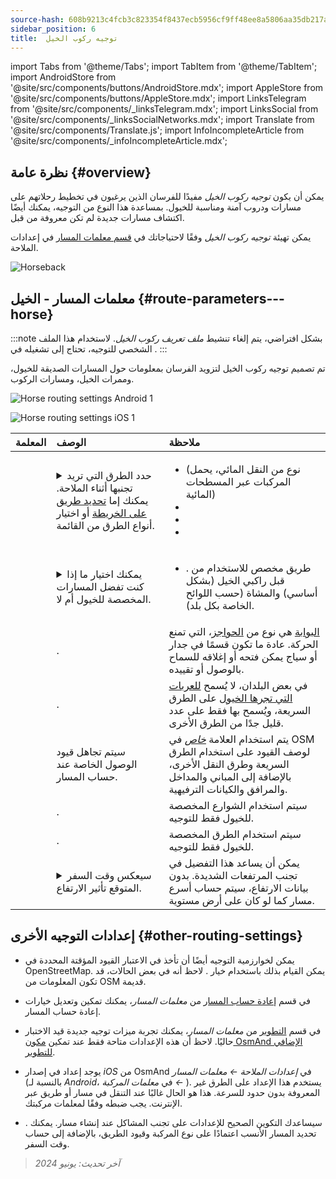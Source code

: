 ```yaml
---
source-hash: 608b9213c4fcb3c823354f8437ecb5956cf9ff48ee8a5806aa35db217a835164
sidebar_position: 6
title:  توجيه ركوب الخيل
---
```

import Tabs from '@theme/Tabs';
import TabItem from '@theme/TabItem';
import AndroidStore from '@site/src/components/buttons/AndroidStore.mdx';
import AppleStore from '@site/src/components/buttons/AppleStore.mdx';
import LinksTelegram from '@site/src/components/_linksTelegram.mdx';
import LinksSocial from '@site/src/components/_linksSocialNetworks.mdx';
import Translate from '@site/src/components/Translate.js';
import InfoIncompleteArticle from '@site/src/components/_infoIncompleteArticle.mdx';



## نظرة عامة {#overview}

يمكن أن يكون *توجيه ركوب الخيل* مفيدًا للفرسان الذين يرغبون في تخطيط رحلاتهم على مسارات ودروب آمنة ومناسبة للخيول. بمساعدة هذا النوع من التوجيه، يمكنك أيضًا اكتشاف مسارات جديدة لم تكن معروفة من قبل.

يمكن تهيئة *توجيه ركوب الخيل* وفقًا لاحتياجاتك في [قسم معلمات المسار](../guidance/navigation-settings.md#route-parameters) في إعدادات الملاحة.

![Horseback](@site/static/img/navigation/routing/horseback_routing_overview.png)


## معلمات المسار - الخيل {#route-parameters---horse}

:::note
بشكل افتراضي، يتم إلغاء تنشيط *ملف تعريف ركوب الخيل*. لاستخدام هذا الملف الشخصي للتوجيه، تحتاج إلى تشغيله في *<Translate android="true" ids="shared_string_menu,shared_string_settings,application_profiles"/>*.
:::

تم تصميم توجيه ركوب الخيل لتزويد الفرسان بمعلومات حول المسارات الصديقة للخيول، وممرات الخيل، ومسارات الركوب.

<Tabs groupId="operating-systems" queryString="current-os">

<TabItem value="android" label="أندرويد">

![Horse routing settings Android 1](@site/static/img/navigation/routing/horse-routing-andr.png)

</TabItem>

<TabItem value="ios" label="iOS">

![Horse routing settings iOS 1](@site/static/img/navigation/routing/horse-routing-ios.png)

</TabItem>

</Tabs>

| المعلمة | الوصف | ملاحظة |
|:------------|:---------------|:---------------|
| *<Translate android="true" ids="impassable_road"/>* | <details><summary> حدد الطرق التي تريد تجنبها أثناء الملاحة. يمكنك إما [تحديد طريق على الخريطة](../../map/map-context-menu/#avoid-road) أو اختيار أنواع الطرق من القائمة. </summary> ![Avoid roads Android](@site/static/img/navigation/routing/horse_routing_avoid_android.png) </details> | <ul><li> [<Translate android="true" ids="routing_attr_avoid_ferries_name"/>](https://wiki.openstreetmap.org/wiki/Ferries) (نوع من النقل المائي، يحمل المركبات عبر المسطحات المائية)</li><li>[<Translate android="true" ids="routing_attr_avoid_stairs_name"/>](https://wiki.openstreetmap.org/wiki/Tag:highway%3Dsteps)</li><li>[<Translate android="true" ids="routing_attr_avoid_tunnels_name"/>](https://wiki.openstreetmap.org/wiki/Key:tunnel)</li><li>[<Translate android="true" ids="routing_attr_avoid_motorway_name"/>](https://wiki.openstreetmap.org/wiki/Tag:highway%3Dmotorway)</li></ul>|
| *<Translate android="true" ids="prefer_in_routing_title"/>* | <details><summary> يمكنك اختيار ما إذا كنت تفضل المسارات المخصصة للخيول أم لا. </summary> ![Prefer horses routes Android](@site/static/img/navigation/routing/horse_routing_prefer_android.png) </details> | <ul><li>[<Translate android="true" ids="routing_attr_prefer_horse_routes_name"/>](https://wiki.openstreetmap.org/wiki/Tag:highway%3Dbridleway). طريق مخصص للاستخدام من قبل راكبي الخيل (بشكل أساسي) والمشاة (حسب اللوائح الخاصة بكل بلد). </li></ul> |
| *<Translate android="true" ids="routing_attr_allow_gate_name"/>* | <Translate android="true" ids="routing_attr_allow_gate_description"/>. | [البوابة](https://wiki.openstreetmap.org/wiki/Tag:barrier%3Dgate) هي نوع من [الحواجز](https://wiki.openstreetmap.org/wiki/Key:barrier)، التي تمنع الحركة. عادة ما تكون قسمًا في جدار أو سياج يمكن فتحه أو إغلاقه للسماح بالوصول أو تقييده. |
| *<Translate android="true" ids="routing_attr_carriage_restrictions_name"/>* | <Translate android="true" ids="routing_attr_carriage_restrictions_description"/>. | في بعض البلدان، لا يُسمح [للعربات التي تجرها الخيول](https://wiki.openstreetmap.org/wiki/Key:carriage) على الطرق السريعة، ويُسمح بها فقط على عدد قليل جدًا من الطرق الأخرى. |
| *<Translate android="true" ids="routing_attr_allow_private_name"/>* | سيتم تجاهل قيود الوصول الخاصة عند حساب المسار. | يتم استخدام العلامة *[خاص](https://wiki.openstreetmap.org/wiki/Key:access)* في OSM لوصف القيود على استخدام الطرق السريعة وطرق النقل الأخرى، بالإضافة إلى المباني والمداخل والمرافق والكيانات الترفيهية. |
| *<Translate android="true" ids="routing_attr_only_permitted_streets_name"/>* | <Translate android="true" ids="routing_attr_only_permitted_streets_description"/>. | سيتم استخدام الشوارع المخصصة للخيول فقط للتوجيه. |
| *<Translate android="true" ids="routing_attr_only_permitted_ways_name"/>* | <Translate android="true" ids="routing_attr_only_permitted_ways_description"/>. | سيتم استخدام الطرق المخصصة للخيول فقط للتوجيه. |
|*<Translate android="true" ids="routing_attr_height_obstacles_name"/>* | <details><summary> سيعكس وقت السفر المتوقع تأثير الارتفاع. </summary> ![Use elevation data Android](@site/static/img/navigation/routing/horse_routing_elevation_android.png) </details> | يمكن أن يساعد هذا التفضيل في تجنب المرتفعات الشديدة. بدون بيانات الارتفاع، سيتم حساب أسرع مسار كما لو كان على أرض مستوية. |


## إعدادات التوجيه الأخرى {#other-routing-settings}

- يمكن لخوارزمية التوجيه أيضًا أن تأخذ في الاعتبار القيود المؤقتة المحددة في OpenStreetMap. يمكن القيام بذلك باستخدام خيار [<Translate android="true" ids="temporary_conditional_routing"/>](../routing/osmand-routing.md#consider-temporary-limitations). لاحظ أنه في بعض الحالات، قد تكون المعلومات من OSM قديمة.

- في قسم [إعادة حساب المسار](../../navigation/guidance/navigation-settings.md#recalculate-route) من *معلمات المسار*، يمكنك تمكين وتعديل خيارات إعادة حساب المسار.

- في قسم [التطوير](../guidance/navigation-settings.md#development-settings) من *معلمات المسار*، يمكنك تجربة ميزات توجيه جديدة قيد الاختبار حاليًا. لاحظ أن هذه الإعدادات متاحة فقط عند تمكين [مكون OsmAnd الإضافي للتطوير](../../plugins/development.md).

- يوجد إعداد [<Translate ios="true" ids="road_speeds"/>](../guidance/navigation-settings.md#road-speeds) في إصدار *iOS* من OsmAnd في *إعدادات الملاحة ← معلمات المسار* (بالنسبة لـ *Android*، في *معلمات المركبة ← [<Translate android="true" ids="default_speed_setting_title"/>](../guidance/navigation-settings.md#default-speed--road-speeds)*). يستخدم هذا الإعداد على الطرق غير المعروفة بدون حدود للسرعة. هذا هو الحال غالبًا عند التنقل في مسار أو طريق عبر الإنترنت. يجب ضبطه وفقًا لمعلمات مركبتك.

- [<Translate ios="true" ids="vehicle_parameters"/>](../guidance/navigation-settings.md#vehicle-parameters). سيساعدك التكوين الصحيح للإعدادات على تجنب المشاكل عند إنشاء مسار. يمكنك تحديد المسار الأنسب اعتمادًا على نوع المركبة وقيود الطريق، بالإضافة إلى حساب وقت السفر.

> *آخر تحديث: يونيو 2024*